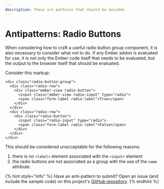```yaml
---
description: These are patterns that should be avoided.
---
```


# Antipatterns: Radio Buttons

When considering how to craft a useful radio button group component, it is also necessary to consider what _not_ to do. If any Ember addon is evaluated for use, it is not only the Ember code itself that needs to be evaluated, but the output to the browser itself that should be evaluated. 

Consider this markup:

```markup
<div class="radio-button-group">
  <div class="radio-row">
    <div class="ember-view radio-button">
      <input class="ember-view radio-input" type="radio">
      <span class="form-label radio-label">True</span>
    </div>
  </div>
  <div class="radio-row">
    <div class="radio-button">
      <input class="radio-input" type="radio">
      <span class="form-label radio-label">False</span>        
    </div>
  </div>
</div>
```

This should be considered unacceptable for the following reasons: 

1. there is no `<label>` element associated with the `<input>` element
2. the radio buttons are not associated as a group with the use of the `name` attribute.



{% hint style="info" %}
Have an anti-pattern to submit? Open an issue \(and include the sample code\) on this project's [GitHub repository](https://github.com/MelSumner/ember-component-patterns).
{% endhint %}

